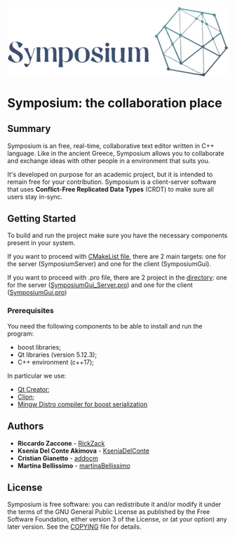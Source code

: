 <img src="./assets/logo.jpg" width="600">

# Symposium: the collaboration place

## Summary
Symposium is an free, real-time, collaborative text editor written in C++ language. Like in the ancient Greece, Symposium allows you to collaborate and exchange ideas with other people in a environment that suits you.

It's developed on purpose for an academic project, but it is intended to remain free for your contribution. Symposium is a client-server software that uses **Conflict-Free Replicated Data Types** (CRDT) to make sure all users stay in-sync.


## Getting Started

To build and run the project make sure you have the necessary components present in your system.

If you want to proceed with [CMakeList file](CMakeLists.txt), there are 2 main targets: one for the server (SymposiumServer) and one for the client (SymposiumGui).

If you want to proceed with .pro file, there are 2 project in the [directory](GUI/SymposiumGui): one for the server ([SymposiumGui_Server.pro](GUI/SymposiumGui/SymposiumGui_Server.pro)) and one for the client ([SymposiumGui.pro](GUI/SymposiumGui/SymposiumGui.pro))

### Prerequisites

You need the following components to be able to install and run the program:
+ boost libraries;
+ Qt libraries (version 5.12.3);
+ C++ environment (c++17);

In particular we use:
+ [Qt Creator](https://www.qt.io/download);
+ [Clion](https://www.jetbrains.com/clion/download/#section=windows);
+ [Mingw Distro compiler for boost serialization](https://nuwen.net/mingw.html)

## Authors

* **Riccardo Zaccone** - [RickZack](https://github.com/RickZack)
* **Ksenia Del Conte Akimova** - [KseniaDelConte](https://github.com/KseniaDelConte)
* **Cristian Gianetto** - [addocm](https://github.com/addocm)
* **Martina Bellissimo** - [martinaBellissimo](https://github.com/martinaBellissimo)

## License
Symposium is free software: you can redistribute it and/or modify it under the terms of the GNU General Public License as published by the Free Software Foundation, either version 3 of the License, or (at your option) any later version. See the [COPYING](COPYING) file for details.
